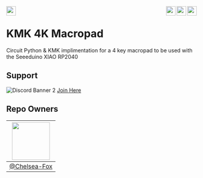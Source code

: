 <img align="left" height="25px" src="https://github.com/Foxtrt-com/KMK-4K-Macropad/actions/workflows/codeql.yml/badge.svg?branch=master" />
<img align="right" height="25px" src="https://img.shields.io/badge/Python-FFD43B?style=for-the-badge&logo=python&logoColor=blue" />
<img align="right" height="25px" src="https://hits.seeyoufarm.com/api/count/incr/badge.svg?url=https%3A%2F%2Fgithub.com%2FFoxtrt-com%2FKMK-4K-Macropad%2F&count_bg=%2379C83D&title_bg=%23555555&icon=github.svg&icon_color=%23E7E7E7&title=Hits&edge_flat=true"/>
<img align="right" height="25px" src="https://img.shields.io/badge/Version-v1.0.0-blue?style=flat-square"/>
<br />

# KMK 4K Macropad

Circuit Python & KMK implimentation for a 4 key macropad to be used with the Seeeduino XIAO RP2040

## Support
![Discord Banner 2](https://discordapp.com/api/guilds/1049238673130012723/widget.png?style=banner2)
[Join Here](https://discord.gg/rNccqTK2V8)

## Repo Owners
|<img height="auto" width="100" src="https://avatars.githubusercontent.com/u/74470736" />|
|-|
|[@Chelsea-Fox](https://github.com/Chelsea-Fox)|
